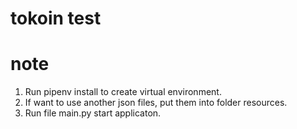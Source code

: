 # tokoin test
# note
1. Run pipenv install to create virtual environment.
2. If want to use another json files, put them into folder resources.
3. Run file main.py start applicaton.
